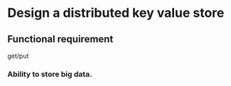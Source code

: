 # Design a distributed key value store
## Functional requirement
get/put

### Ability to store big data.
